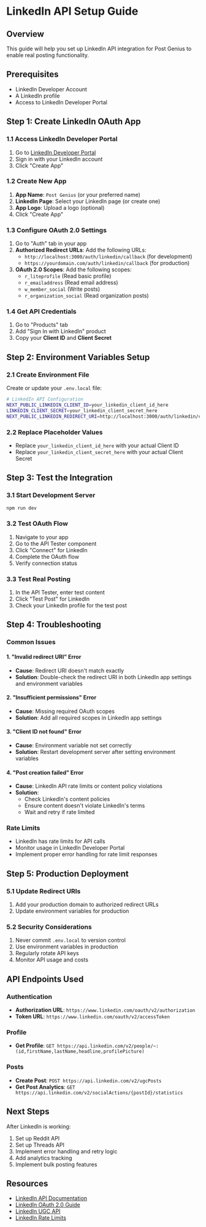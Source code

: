 # LinkedIn API Setup Guide

## Overview
This guide will help you set up LinkedIn API integration for Post Genius to enable real posting functionality.

## Prerequisites
- LinkedIn Developer Account
- A LinkedIn profile
- Access to LinkedIn Developer Portal

## Step 1: Create LinkedIn OAuth App

### 1.1 Access LinkedIn Developer Portal
1. Go to [LinkedIn Developer Portal](https://www.linkedin.com/developers/)
2. Sign in with your LinkedIn account
3. Click "Create App"

### 1.2 Create New App
1. **App Name**: `Post Genius` (or your preferred name)
2. **LinkedIn Page**: Select your LinkedIn page (or create one)
3. **App Logo**: Upload a logo (optional)
4. Click "Create App"

### 1.3 Configure OAuth 2.0 Settings
1. Go to "Auth" tab in your app
2. **Authorized Redirect URLs**: Add the following URLs:
   - `http://localhost:3000/auth/linkedin/callback` (for development)
   - `https://yourdomain.com/auth/linkedin/callback` (for production)
3. **OAuth 2.0 Scopes**: Add the following scopes:
   - `r_liteprofile` (Read basic profile)
   - `r_emailaddress` (Read email address)
   - `w_member_social` (Write posts)
   - `r_organization_social` (Read organization posts)

### 1.4 Get API Credentials
1. Go to "Products" tab
2. Add "Sign In with LinkedIn" product
3. Copy your **Client ID** and **Client Secret**

## Step 2: Environment Variables Setup

### 2.1 Create Environment File
Create or update your `.env.local` file:

```bash
# LinkedIn API Configuration
NEXT_PUBLIC_LINKEDIN_CLIENT_ID=your_linkedin_client_id_here
LINKEDIN_CLIENT_SECRET=your_linkedin_client_secret_here
NEXT_PUBLIC_LINKEDIN_REDIRECT_URI=http://localhost:3000/auth/linkedin/callback
```

### 2.2 Replace Placeholder Values
- Replace `your_linkedin_client_id_here` with your actual Client ID
- Replace `your_linkedin_client_secret_here` with your actual Client Secret

## Step 3: Test the Integration

### 3.1 Start Development Server
```bash
npm run dev
```

### 3.2 Test OAuth Flow
1. Navigate to your app
2. Go to the API Tester component
3. Click "Connect" for LinkedIn
4. Complete the OAuth flow
5. Verify connection status

### 3.3 Test Real Posting
1. In the API Tester, enter test content
2. Click "Test Post" for LinkedIn
3. Check your LinkedIn profile for the test post

## Step 4: Troubleshooting

### Common Issues

#### 1. "Invalid redirect URI" Error
- **Cause**: Redirect URI doesn't match exactly
- **Solution**: Double-check the redirect URI in both LinkedIn app settings and environment variables

#### 2. "Insufficient permissions" Error
- **Cause**: Missing required OAuth scopes
- **Solution**: Add all required scopes in LinkedIn app settings

#### 3. "Client ID not found" Error
- **Cause**: Environment variable not set correctly
- **Solution**: Restart development server after setting environment variables

#### 4. "Post creation failed" Error
- **Cause**: LinkedIn API rate limits or content policy violations
- **Solution**: 
  - Check LinkedIn's content policies
  - Ensure content doesn't violate LinkedIn's terms
  - Wait and retry if rate limited

### Rate Limits
- LinkedIn has rate limits for API calls
- Monitor usage in LinkedIn Developer Portal
- Implement proper error handling for rate limit responses

## Step 5: Production Deployment

### 5.1 Update Redirect URIs
1. Add your production domain to authorized redirect URLs
2. Update environment variables for production

### 5.2 Security Considerations
1. Never commit `.env.local` to version control
2. Use environment variables in production
3. Regularly rotate API keys
4. Monitor API usage and costs

## API Endpoints Used

### Authentication
- **Authorization URL**: `https://www.linkedin.com/oauth/v2/authorization`
- **Token URL**: `https://www.linkedin.com/oauth/v2/accessToken`

### Profile
- **Get Profile**: `GET https://api.linkedin.com/v2/people/~:(id,firstName,lastName,headline,profilePicture)`

### Posts
- **Create Post**: `POST https://api.linkedin.com/v2/ugcPosts`
- **Get Post Analytics**: `GET https://api.linkedin.com/v2/socialActions/{postId}/statistics`

## Next Steps
After LinkedIn is working:
1. Set up Reddit API
2. Set up Threads API
3. Implement error handling and retry logic
4. Add analytics tracking
5. Implement bulk posting features

## Resources
- [LinkedIn API Documentation](https://developer.linkedin.com/docs)
- [LinkedIn OAuth 2.0 Guide](https://developer.linkedin.com/docs/oauth2)
- [LinkedIn UGC API](https://developer.linkedin.com/docs/guide/v2/shares/ugc-post-api)
- [LinkedIn Rate Limits](https://developer.linkedin.com/docs/guide/v2/rate-limits)
